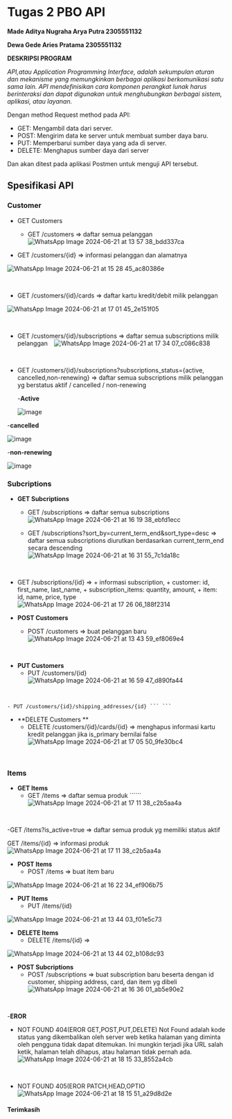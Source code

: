 
# Tugas 2 PBO API

**Made Aditya Nugraha Arya Putra 2305551132**

**Dewa Gede Aries Pratama 2305551132**

****DESKRIPSI PROGRAM****

*API,atau Application Programming Interface, adalah sekumpulan aturan dan mekanisme yang memungkinkan berbagai aplikasi berkomunikasi satu sama lain. API mendefinisikan cara komponen perangkat lunak harus berinteraksi dan dapat digunakan untuk menghubungkan berbagai sistem, aplikasi, atau layanan.*

Dengan method Request method pada API:

- GET: Mengambil data dari server.
- POST: Mengirim data ke server untuk membuat sumber daya baru.
- PUT: Memperbarui sumber daya yang ada di server.
- DELETE: Menghapus sumber daya dari server

Dan akan ditest pada aplikasi Postmen untuk menguji API tersebut.
## Spesifikasi API

### Customer
- GET Customers
    - GET /customers => daftar semua pelanggan ``` ```
      <br/>
![WhatsApp Image 2024-06-21 at 13 57 38_bdd337ca](https://github.com/Adittt11/java-pembayaran-api/assets/146901357/17b53667-f83b-4c31-9fd0-8cd8eaf36db3)


- GET /customers/{id} => informasi pelanggan dan alamatnya ``` ```

![WhatsApp Image 2024-06-21 at 15 28 45_ac80386e](https://github.com/Adittt11/java-pembayaran-api/assets/146901357/1559d19c-dc28-449d-8c1d-ec75c9c10f62)

<br/>

-  GET /customers/{id}/cards => daftar kartu kredit/debit milik pelanggan ``` ```

![WhatsApp Image 2024-06-21 at 17 01 45_2e151f05](https://github.com/Adittt11/java-pembayaran-api/assets/146901357/2e7c6260-4df8-4e72-b377-62700a2a26ea)

<br/>

- GET /customers/{id}/subscriptions => daftar semua subscriptions milik pelanggan ``` ```
![WhatsApp Image 2024-06-21 at 17 34 07_c086c838](https://github.com/Adittt11/java-pembayaran-api/assets/146901357/6317698c-cdc3-407b-8a5e-b6711b954658)

<br/>

 - GET /customers/{id}/subscriptions?subscriptions_status={active, cancelled,non-renewing} => daftar semua subscriptions milik pelanggan yg berstatus aktif / cancelled / non-renewing ``` ```<br/>
 
   -**Active**
   
   ![image](https://github.com/Adittt11/java-pembayaran-api/assets/146904866/7a704392-3b94-429f-b3cf-67657b4f636f)
   <br/>
   
  -**cancelled**
  
   ![image](https://github.com/Adittt11/java-pembayaran-api/assets/146904866/0b030752-9c26-41ae-89ea-ab2a364bdeed) 
   <br/>
   
 -**non-renewing**
 
   ![image](https://github.com/Adittt11/java-pembayaran-api/assets/146904866/e087f148-97ee-4b58-805c-fe39f9287cca)

   

   



### Subcriptions
- **GET Subcriptions**
    - GET /subscriptions => daftar semua subscriptions ``` ```
![WhatsApp Image 2024-06-21 at 16 19 38_ebfd1ecc](https://github.com/Adittt11/java-pembayaran-api/assets/146901357/b9b1a7cf-3a5c-48d2-9d5e-c060c66a81c3)



    - GET /subscriptions?sort_by=current_term_end&sort_type=desc => daftar semua subscriptions diurutkan berdasarkan current_term_end secara descending ``` ```
![WhatsApp Image 2024-06-21 at 16 31 55_7c1da18c](https://github.com/Adittt11/java-pembayaran-api/assets/146901357/10d09620-3a48-410a-b6fa-826189087663)
<br/>


 - GET /subscriptions/{id} =>
        + informasi subscription,
        + customer: id, first_name, last_name,
        + subscription_items: quantity, amount,
        + item: id, name, price, type 
        ``` ```
![WhatsApp Image 2024-06-21 at 17 26 06_188f2314](https://github.com/Adittt11/java-pembayaran-api/assets/146901357/42a385ab-5925-4fb3-8bfc-1a080fbd080a)


- **POST Customers**
    - POST /customers => buat pelanggan baru  ``` ```
![WhatsApp Image 2024-06-21 at 13 43 59_ef8069e4](https://github.com/Adittt11/java-pembayaran-api/assets/146901357/844ee641-6837-4145-af1c-2b9e41b3659f)
<br/>

 

- **PUT Customers**
    - PUT /customers/{id} ``` ```
![WhatsApp Image 2024-06-21 at 16 59 47_d890fa44](https://github.com/Adittt11/java-pembayaran-api/assets/146901357/85fe3c07-7cd2-4ecc-803e-82bc149d1469)
<br/>

    - PUT /customers/{id}/shipping_addresses/{id} ``` ```

 

- **DELETE Customers **
    - DELETE /customers/{id}/cards/{id} => menghapus informasi kartu kredit pelanggan jika is_primary bernilai false ``` ```
![WhatsApp Image 2024-06-21 at 17 05 50_9fe30bc4](https://github.com/Adittt11/java-pembayaran-api/assets/146901357/c54555ac-d2e4-4ad7-8b32-8481cba4bc42)
<br/>



### Items
- **GET Items**
    - GET /items => daftar semua produk ``````
![WhatsApp Image 2024-06-21 at 17 11 38_c2b5aa4a](https://github.com/Adittt11/java-pembayaran-api/assets/146901357/016e0e56-7bd8-4f9d-9bff-11af7691a5f7)
<br/>

-GET /items?is_active=true => daftar semua produk yg memiliki status aktif

GET /items/{id} => informasi produk
![WhatsApp Image 2024-06-21 at 17 11 38_c2b5aa4a](https://github.com/Adittt11/java-pembayaran-api/assets/146901357/016e0e56-7bd8-4f9d-9bff-11af7691a5f7)
<br/>
- **POST Items**
    - POST /items => buat item baru ``` ```

![WhatsApp Image 2024-06-21 at 16 22 34_ef906b75](https://github.com/Adittt11/java-pembayaran-api/assets/146901357/64dc76d4-1a1f-4c06-ab8b-4221d4474bb8)
<br/>


- **PUT Items**
    - PUT /items/{id} ``` ```

![WhatsApp Image 2024-06-21 at 13 44 03_f01e5c73](https://github.com/Adittt11/java-pembayaran-api/assets/146901357/78e10ccf-f628-45fd-a2af-2b162ed66e0d)
<br/>

- **DELETE Items**
    - DELETE /items/{id} => 

![WhatsApp Image 2024-06-21 at 13 44 02_b108dc93](https://github.com/Adittt11/java-pembayaran-api/assets/146901357/dd2f1f4e-29e8-4cbc-baea-cea4fe5242ef)
<br/>




- **POST Subcriptions**
    - POST /subscriptions => buat subscription baru beserta dengan id customer, shipping address, card, dan item yg dibeli ``` ``` 
![WhatsApp Image 2024-06-21 at 16 36 01_ab5e90e2](https://github.com/Adittt11/java-pembayaran-api/assets/146901357/ca928f8e-a9cd-4eab-a250-a5f88bc6bd89)
<br/>



-**EROR**
- NOT FOUND 404(EROR GET,POST,PUT,DELETE)
  Not Found adalah kode status yang dikembalikan oleh server web ketika halaman yang diminta oleh pengguna tidak dapat ditemukan. Ini mungkin terjadi jika URL salah ketik, halaman telah dihapus, atau halaman tidak pernah ada.
![WhatsApp Image 2024-06-21 at 18 15 33_8552a4cb](https://github.com/Adittt11/java-pembayaran-api/assets/146901357/b75d1c3f-7f9d-4523-98e1-a5a4a146943c)
<br/>


- NOT FOUND 405(EROR PATCH,HEAD,OPTIO
![WhatsApp Image 2024-06-21 at 18 15 51_a29d8d2e](https://github.com/Adittt11/java-pembayaran-api/assets/146901357/68de1667-5f98-4e5e-a9cc-c0f566fe2e44)



#### Terimkasih



